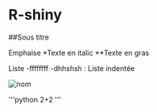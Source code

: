 # R-shiny

##Sous titre


Emphaise
*Texte en italic
**Texte en gras

Liste
-ffffffff
 -dhhshsh : Liste indentée

![nom](https://s.france24.com/media/display/48615024-e4b0-11eb-9773-005056a90284/w:980/p:16x9/1bb7e4c7fba86598de2f5df9df91cc53fbc8e8c6.webp)

>
>

'''python
2+2
'''